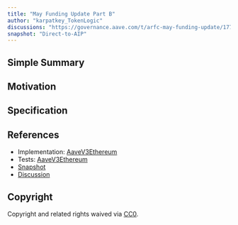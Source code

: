 ```yaml
---
title: "May Funding Update Part B"
author: "karpatkey_TokenLogic"
discussions: "https://governance.aave.com/t/arfc-may-funding-update/17768/5"
snapshot: "Direct-to-AIP"
---
```


## Simple Summary

## Motivation

## Specification

## References

- Implementation: [AaveV3Ethereum](https://github.com/bgd-labs/aave-proposals-v3/blob/main/src/20240917_AaveV3Ethereum_MayFundingUpdatePartB/AaveV3Ethereum_MayFundingUpdatePartB_20240917.sol)
- Tests: [AaveV3Ethereum](https://github.com/bgd-labs/aave-proposals-v3/blob/main/src/20240917_AaveV3Ethereum_MayFundingUpdatePartB/AaveV3Ethereum_MayFundingUpdatePartB_20240917.t.sol)
- [Snapshot](Direct-to-AIP)
- [Discussion](https://governance.aave.com/t/arfc-may-funding-update/17768/5)

## Copyright

Copyright and related rights waived via [CC0](https://creativecommons.org/publicdomain/zero/1.0/).
